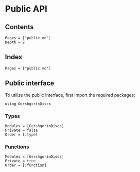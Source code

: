 # Public API

## Contents

```@contents
Pages = ["public.md"]
Depth = 2
```

## Index

```@index
Pages = ["public.md"]
```

## Public interface

To utilize the public interface, first import the required packages:

```@repl
using GershgorinDiscs
```

### Types

```@autodocs
Modules = [GershgorinDiscs]
Private = false
Order = [:type]
```

### Functions

```@autodocs
Modules = [GershgorinDiscs]
Private = true
Order = [:function]
```
